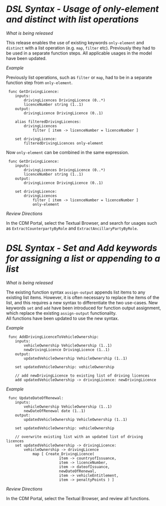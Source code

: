 # *DSL Syntax - Usage of only-element and distinct with list operations*

_What is being released_

This release enables the use of existing keywords `only-element` and `distinct` with a list operation (e.g. `map`, `filter` etc).  Previously they had to be used in a separate function steps.  All applicable usages in the model have been updated.

_Example_

Previously list operations, such as `filter` or `map`, had to be in a separate function step from `only-element`.

```
 func GetDrivingLicence: 
    inputs:
        drivingLicences DrivingLicence (0..*)
        licenceNumber string (1..1)
    output:
        drivingLicence DrivingLicence (0..1)

    alias filteredDrivingLicences:
        drivingLicences
            filter [ item -> licenceNumber = licenceNumber ]

    set drivingLicence:
        filteredDrivingLicences only-element
```

Now `only-element` can be combined in the same expression.

```
 func GetDrivingLicence: 
    inputs:
        drivingLicences DrivingLicence (0..*)
        licenceNumber string (1..1)
    output:
        drivingLicence DrivingLicence (0..1)
 
    set drivingLicence:
        drivingLicences
            filter [ item -> licenceNumber = licenceNumber ]
            only-element
```

_Review Directions_

In the CDM Portal, select the Textual Browser, and search for usages such as `ExtractCounterpartyByRole` and `ExtractAncillaryPartyByRole`.


# *DSL Syntax - Set and Add keywords for assigning a list or appending to a list*

_What is being released_

The existing function syntax `assign-output` appends list items to any existing list items.  However, it is often necessary to replace the items of the list, and this requires a new syntax to differentiate the two use-cases.  New keywords `set` and `add` have been introduced for function output assignment, which replace the existing `assign-output` functionality.  
All functions have been updated to use the new syntax.

_Example_

```
 func AddDrivingLicenceToVehicleOwnership:
    inputs:
        vehicleOwnership VehicleOwnership (1..1)
        newDrivingLicence DrivingLicence (1..1)
    output:
        updatedVehicleOwnership VehicleOwnership (1..1)

    set updatedVehicleOwnership: vehicleOwnership
    
    // add newDrivingLicence to existing list of driving licences
    add updatedVehicleOwnership -> drivingLicence: newDrivingLicence
```

_Example_

``` 
 func UpdateDateOfRenewal:
    inputs:
        vehicleOwnership VehicleOwnership (1..1)
        newDateOfRenewal date (1..1)
    output:
        updatedVehicleOwnership VehicleOwnership (1..1)

    set updatedVehicleOwnership: vehicleOwnership
    
    // overwrite existing list with an updated list of driving licences
    set updatedVehicleOwnership -> drivingLicence: 
        vehicleOwnership -> drivingLicence
            map [ Create_DrivingLicence( 
                        item -> countryofIssuance,
                        item -> licenceNumber,
                        item -> dateofIssuance,
                        newDateOfRenewal,
                        item -> vehicleEntitlement,
                        item -> penaltyPoints ) ]
```

_Review Directions_

In the CDM Portal, select the Textual Browser, and review all functions.

